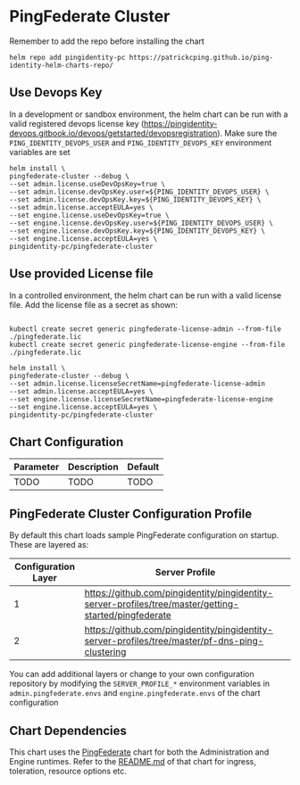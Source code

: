 # PingFederate Cluster

Remember to add the repo before installing the chart
```shell
helm repo add pingidentity-pc https://patrickcping.github.io/ping-identity-helm-charts-repo/
```

## Use Devops Key
In a development or sandbox environment, the helm chart can be run with a valid registered devops license key (https://pingidentity-devops.gitbook.io/devops/getstarted/devopsregistration).  Make sure the `PING_IDENTITY_DEVOPS_USER` and `PING_IDENTITY_DEVOPS_KEY` environment variables are set

```shell
helm install \
pingfederate-cluster --debug \
--set admin.license.useDevOpsKey=true \
--set admin.license.devOpsKey.user=${PING_IDENTITY_DEVOPS_USER} \
--set admin.license.devOpsKey.key=${PING_IDENTITY_DEVOPS_KEY} \
--set admin.license.acceptEULA=yes \
--set engine.license.useDevOpsKey=true \
--set engine.license.devOpsKey.user=${PING_IDENTITY_DEVOPS_USER} \
--set engine.license.devOpsKey.key=${PING_IDENTITY_DEVOPS_KEY} \
--set engine.license.acceptEULA=yes \
pingidentity-pc/pingfederate-cluster
```

## Use provided License file
In a controlled environment, the helm chart can be run with a valid license file.  Add the license file as a secret as shown:
```shell

kubectl create secret generic pingfederate-license-admin --from-file ./pingfederate.lic
kubectl create secret generic pingfederate-license-engine --from-file ./pingfederate.lic

helm install \
pingfederate-cluster --debug \
--set admin.license.licenseSecretName=pingfederate-license-admin
--set admin.license.acceptEULA=yes \
--set engine.license.licenseSecretName=pingfederate-license-engine
--set engine.license.acceptEULA=yes \
pingidentity-pc/pingfederate-cluster
```

## Chart Configuration

| Parameter | Description | Default |
|--|--|--|
| TODO | TODO | TODO |


## PingFederate Cluster Configuration Profile

By default this chart loads sample PingFederate configuration on startup.  These are layered as:

| Configuration Layer | Server Profile |
|--|--|
| 1 | https://github.com/pingidentity/pingidentity-server-profiles/tree/master/getting-started/pingfederate |
| 2 | https://github.com/pingidentity/pingidentity-server-profiles/tree/master/pf-dns-ping-clustering |

You can add additional layers or change to your own configuration repository by modifying the `SERVER_PROFILE_*` environment variables in `admin.pingfederate.envs` and `engine.pingfederate.envs` of the chart configuration

## Chart Dependencies

This chart uses the [PingFederate](./../pingfederate) chart for both the Administration and Engine runtimes.  Refer to the [README.md](./../pingfederate/README.md) of that chart for ingress, toleration, resource options etc.
